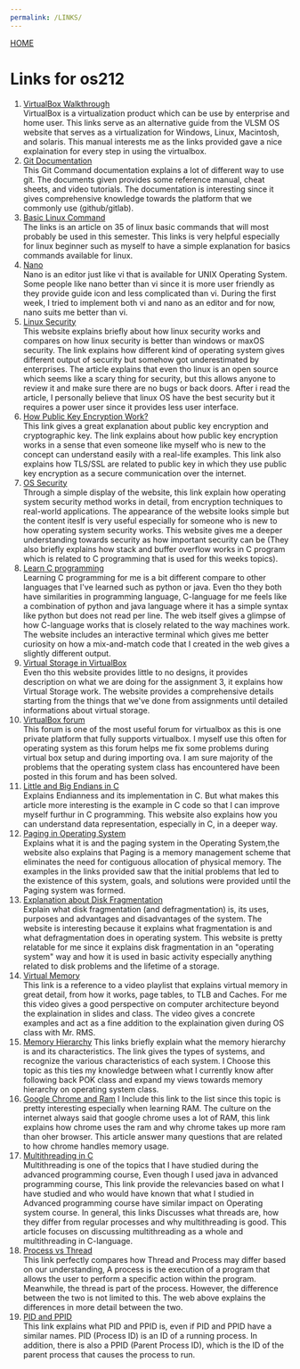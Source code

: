 ```yaml
---
permalink: /LINKS/
---
```

[HOME](https://anantus.github.io/os212/)<br>

# Links for os212

1. [VirtualBox Walkthrough](https://www.virtualbox.org/manual/ch01.html) <br>
VirtualBox is a virtualization product which can be use by enterprise and home user. This links serve as an alternative guide from the VLSM OS website that serves as a virtualization for Windows, Linux, Macintosh, and solaris. This manual interests me as the links provided gave a nice explaination for every step in using the virtualbox.
2. [Git Documentation](https://git-scm.com/doc) <br>
This Git Command documentation explains a lot of different way to use git. The documents given provides some reference manual, cheat sheets, and video tutorials. The documentation is interesting since it gives comprehensive knowledge towards the platform that we commonly use (github/gitlab).
3. [Basic Linux Command](https://www.hostinger.com/tutorials/linux-commands) <br>
The links is an article on 35 of linux basic commands that will most probably be used in this semester. This links is very helpful especially for linux beginner such as myself to have a simple explanation for basics commands available for linux.
4. [Nano](https://www.nano-editor.org/dist/latest/nano.html) <br>
Nano is an editor just like vi that is available for UNIX Operating System. Some people like nano better than vi since it is more user friendly as they provide guide icon and less complicated than vi. During the first week, I tried to implement both vi and nano as an editor and for now, nano suits me better than vi.
5. [Linux Security](https://www.computerworld.com/article/3252823/why-linux-is-better-than-windows-or-macos-for-security.html) <br>
This website explains briefly about how linux security works and compares on how linux security is better than windows or maxOS security. The link explains how different kind of operating system gives different output of security but somehow got underestimated by enterprises. The article explains that even tho linux is an open source which seems like a scary thing for security, but this allows anyone to review it and make sure there are no bugs or back doors. After i read the article, I personally believe that linux OS have the best security but it requires a power user since it provides less user interface.
6. [How Public Key Encryption Work?](https://www.cloudflare.com/learning/ssl/how-does-public-key-encryption-work/)<br>
This link gives a great explanation about public key encryption and cryptographic key. The link explains about how public key encryption works in a sense that even someone like myself who is new to the concept can understand easily with a real-life examples. This link also explains how TLS/SSL are related to public key in which they use public key encryption as a secure communication over the internet.
7. [OS Security](https://www2.cs.uic.edu/~jbell/CourseNotes/OperatingSystems/15_Security.html)<br>
Through a simple display of the website, this link explain how operating system security method works in detail, from encryption techniques to real-world applications. The appearance of the website looks simple but the content iteslf is very useful especially for someone who is new to how operating system security works. This website gives me a deeper understanding towards security as how important security can be (They also briefly explains how stack and buffer overflow works in C program which is related to C programming that is used for this weeks topics).
8. [Learn C programming](https://www.learn-c.org/)<br>
Learning C programming for me is a bit different compare to other languages that I've learned such as python or java. Even tho they both have similarities in programming language, C-language for me feels like a combination of python and java language where it has a simple syntax like python but does not read per line. The web itself gives a glimpse of how C-language works that is closely related to the way machines work. The website includes an interactive terminal which gives me better curiosity on how a mix-and-match code that I created in the web gives a slightly different output.
9. [Virtual Storage in VirtualBox](https://www.virtualbox.org/manual/ch05.html)<br>
Even tho this website provides little to no designs, it provides description on what we are doing for the assignment 3, it explains how Virtual Storage work. The website provides a comprehensive details starting from the things that we've done from assignments until detailed informations about virtual storage.
10. [VirtualBox forum](https://forums.virtualbox.org/viewforum.php?f=12)<br>
This forum is one of the most useful forum for virtualbox as this is one private platform that fully supports virtualbox. I myself use this often for operating system as this forum helps me fix some problems during virtual box setup and during importing ova. I am sure majority of the problems that the operating system class has encountered have been posted in this forum and has been solved.
11. [Little and Big Endians in C](https://www.geeksforgeeks.org/little-and-big-endian-mystery/)<br>
Explains Endianness and its implementation in C. But what makes this article more interesting is the example in C code so that I can improve myself furthur in C programming. This website also explains how you can understand data representation, especially in C, in a deeper way.
12. [Paging in Operating System](https://www.geeksforgeeks.org/paging-in-operating-system/)<br>
Explains what it is and the paging system in the Operating System,the website also explains that Paging is a memory management scheme that eliminates the need for contiguous allocation of physical memory. The examples in the links provided saw that the initial problems that led to the existence of this system, goals, and solutions were provided until the Paging system was formed.
13. [Explanation about Disk Fragmentation](https://www.lifewire.com/what-is-fragmentation-defragmentation-2625884)<br>
Explain what disk fragmentation (and defragmentation) is, its uses, purposes and advantages and disadvantages of the system. The website is interesting because it explains what fragmentation is and what defragmentation does in operating system. This website is pretty relatable for me since it explains disk fragmentation in an "operating system" way and how it is used in basic activity especially anything related to disk problems and the lifetime of a storage.
14. [Virtual Memory](https://www.youtube.com/watch?v=qcBIvnQt0Bw&list=PLiwt1iVUib9s2Uo5BeYmwkDFUh70fJPxX)<br>
This link is a reference to a video playlist that explains virtual memory in great detail, from how it works, page tables, to TLB and Caches. For me this video gives a good perspective on computer architecture beyond the explaination in slides and class. The video gives a concrete examples and act as a fine addition to the explaination given during OS class with Mr. RMS.
15. [Memory Hierarchy](https://www.geeksforgeeks.org/memory-hierarchy-design-and-its-characteristics/)
This links briefly explain what the memory hierarchy is and its characteristics. The link gives the types of systems, and recognize the various characteristics of each system. I Choose this topic as this ties my knowledge between what I currently know after following back POK class and expand my views towards memory hierarchy on operating system class.
16. [Google Chrome and Ram](https://www.makeuseof.com/tag/chrome-using-much-ram-fix-right-now/#:~:text=Sometimes%2C%20a%20single%20Chrome%20tab,to%20fix%20frequent%20Chrome%20crashes.)
I Include this link to the list since this topic is pretty interesting especially when learning RAM. The culture on the internet always said that google chrome uses a lot of RAM, this link explains how chrome uses the ram and why chrome takes up more ram than oher browser. This article answer many questions that are related to how chrome handles memory usage.
17. [Multithreading in C](https://www.geeksforgeeks.org/multithreading-c-2/)<br>
Multithreading is one of the topics that I have studied during the advanced programming course, Even though I used java in advanced programming course, This link provide the relevancies based on what I have studied and who would have known that what I studied in Advanced programming course have similar impact on Operating system course. In general, this links Discusses what threads are, how they differ from regular processes and why multithreading is good. This article focuses on discussing multithreading as a whole and multithreading in C-language.
18. [Process vs Thread](https://www.guru99.com/difference-between-process-and-thread.html)<br>
This link perfectly compares how Thread and Process may differ based on our understanding, A process is the execution of a program that allows the user to perform a specific action within the program. Meanwhile, the thread is part of the process. However, the difference between the two is not limited to this. The web above explains the differences in more detail between the two.
19. [PID and PPID](https://delightlylinux.wordpress.com/2012/06/25/what-is-pid-and-ppid/)<br>
This link explains what PID and PPID is, even if PID and PPID have a similar names. PID (Process ID) is an ID of a running process. In addition, there is also a PPID (Parent Process ID), which is the ID of the parent process that causes the process to run.
